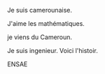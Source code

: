Je suis camerounaise.

J'aime les mathématiques.

je viens du Cameroun.

Je suis ingenieur.
Voici l'histoir.

ENSAE
